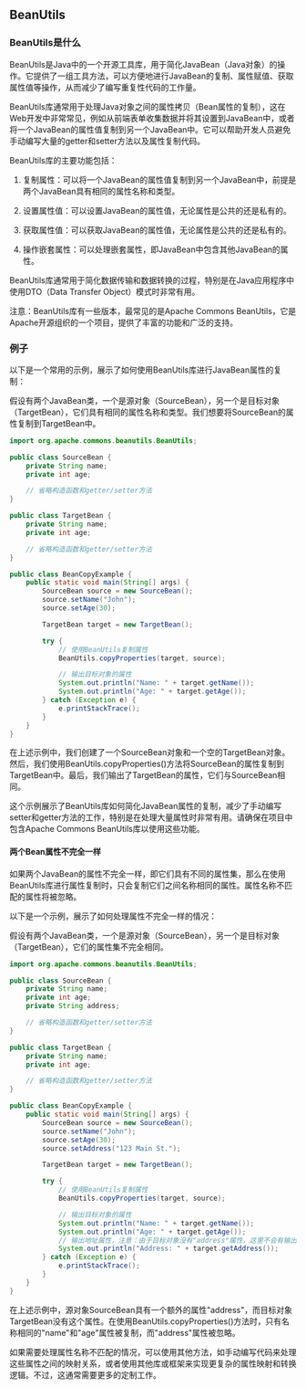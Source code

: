 ## BeanUtils

### BeanUtils是什么

BeanUtils是Java中的一个开源工具库，用于简化JavaBean（Java对象）的操作。它提供了一组工具方法，可以方便地进行JavaBean的复制、属性赋值、获取属性值等操作，从而减少了编写重复性代码的工作量。

BeanUtils库通常用于处理Java对象之间的属性拷贝（Bean属性的复制），这在Web开发中非常常见，例如从前端表单收集数据并将其设置到JavaBean中，或者将一个JavaBean的属性值复制到另一个JavaBean中。它可以帮助开发人员避免手动编写大量的getter和setter方法以及属性复制代码。

BeanUtils库的主要功能包括：

1. 复制属性：可以将一个JavaBean的属性值复制到另一个JavaBean中，前提是两个JavaBean具有相同的属性名称和类型。

2. 设置属性值：可以设置JavaBean的属性值，无论属性是公共的还是私有的。

3. 获取属性值：可以获取JavaBean的属性值，无论属性是公共的还是私有的。

4. 操作嵌套属性：可以处理嵌套属性，即JavaBean中包含其他JavaBean的属性。

BeanUtils库通常用于简化数据传输和数据转换的过程，特别是在Java应用程序中使用DTO（Data Transfer Object）模式时非常有用。

注意：BeanUtils库有一些版本，最常见的是Apache Commons BeanUtils，它是Apache开源组织的一个项目，提供了丰富的功能和广泛的支持。

### 例子

以下是一个常用的示例，展示了如何使用BeanUtils库进行JavaBean属性的复制：

假设有两个JavaBean类，一个是源对象（SourceBean），另一个是目标对象（TargetBean），它们具有相同的属性名称和类型。我们想要将SourceBean的属性复制到TargetBean中。

```java
import org.apache.commons.beanutils.BeanUtils;

public class SourceBean {
    private String name;
    private int age;

    // 省略构造函数和getter/setter方法
}

public class TargetBean {
    private String name;
    private int age;

    // 省略构造函数和getter/setter方法
}

public class BeanCopyExample {
    public static void main(String[] args) {
        SourceBean source = new SourceBean();
        source.setName("John");
        source.setAge(30);

        TargetBean target = new TargetBean();

        try {
            // 使用BeanUtils复制属性
            BeanUtils.copyProperties(target, source);

            // 输出目标对象的属性
            System.out.println("Name: " + target.getName());
            System.out.println("Age: " + target.getAge());
        } catch (Exception e) {
            e.printStackTrace();
        }
    }
}
```

在上述示例中，我们创建了一个SourceBean对象和一个空的TargetBean对象。然后，我们使用BeanUtils.copyProperties()方法将SourceBean的属性复制到TargetBean中。最后，我们输出了TargetBean的属性，它们与SourceBean相同。

这个示例展示了BeanUtils库如何简化JavaBean属性的复制，减少了手动编写setter和getter方法的工作，特别是在处理大量属性时非常有用。请确保在项目中包含Apache Commons BeanUtils库以使用这些功能。

#### 两个Bean属性不完全一样

如果两个JavaBean的属性不完全一样，即它们具有不同的属性集，那么在使用BeanUtils库进行属性复制时，只会复制它们之间名称相同的属性。属性名称不匹配的属性将被忽略。

以下是一个示例，展示了如何处理属性不完全一样的情况：

假设有两个JavaBean类，一个是源对象（SourceBean），另一个是目标对象（TargetBean），它们的属性集不完全相同。

```java
import org.apache.commons.beanutils.BeanUtils;

public class SourceBean {
    private String name;
    private int age;
    private String address;

    // 省略构造函数和getter/setter方法
}

public class TargetBean {
    private String name;
    private int age;

    // 省略构造函数和getter/setter方法
}

public class BeanCopyExample {
    public static void main(String[] args) {
        SourceBean source = new SourceBean();
        source.setName("John");
        source.setAge(30);
        source.setAddress("123 Main St.");

        TargetBean target = new TargetBean();

        try {
            // 使用BeanUtils复制属性
            BeanUtils.copyProperties(target, source);

            // 输出目标对象的属性
            System.out.println("Name: " + target.getName());
            System.out.println("Age: " + target.getAge());
            // 输出地址属性，注意：由于目标对象没有"address"属性，这里不会有输出
            System.out.println("Address: " + target.getAddress());
        } catch (Exception e) {
            e.printStackTrace();
        }
    }
}
```

在上述示例中，源对象SourceBean具有一个额外的属性"address"，而目标对象TargetBean没有这个属性。在使用BeanUtils.copyProperties()方法时，只有名称相同的"name"和"age"属性被复制，而"address"属性被忽略。

如果需要处理属性名称不匹配的情况，可以使用其他方法，如手动编写代码来处理这些属性之间的映射关系，或者使用其他库或框架来实现更复杂的属性映射和转换逻辑。不过，这通常需要更多的定制工作。